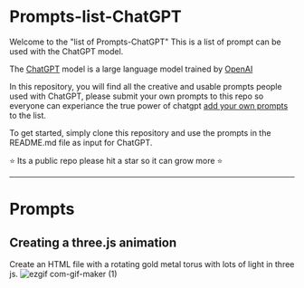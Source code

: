 # Prompts-list-ChatGPT
Welcome to the "list of Prompts-ChatGPT" This is a list of prompt can be used with the ChatGPT model.

The [ChatGPT](https://chat.openai.com/chat) model is a large language model trained by [OpenAI](https://openai.com)

In this repository, you will find all the creative and usable prompts people used with ChatGPT, please submit your own prompts to this repo
so everyone can experiance the true power of chatgpt [add your own prompts](https://github.com/f/Prompts-list-ChatGPT/edit/main/README.md) to the list.

To get started, simply clone this repository and use the prompts in the README.md file as input for ChatGPT. 

:star: Its a public repo please hit a star so it can grow more :star:


---

# Prompts

## Creating a three.js animation
Create an HTML file with a rotating gold metal torus with lots of light in three js.
![ezgif com-gif-maker (1)](https://user-images.githubusercontent.com/36574348/207438426-35a44894-bc3c-41ad-948b-ff662b512529.gif)
